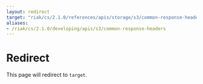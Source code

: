 ```yaml
---
layout: redirect
target: "riak/cs/2.1.0/references/apis/storage/s3/common-response-headers"
aliases:
- /riak/cs/2.1.0/developing/apis/s3/common-response-headers
---
```


# Redirect

This page will redirect to `target`.
